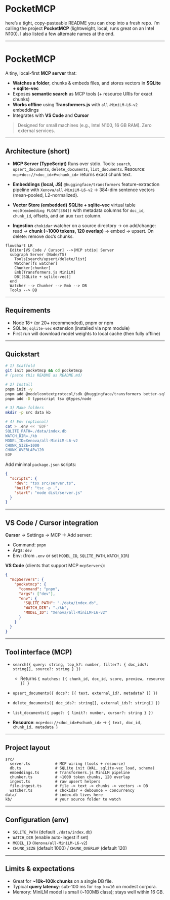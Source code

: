# PocketMCP

here’s a tight, copy-pasteable README you can drop into a fresh repo. i’m calling the project **PocketMCP** (lightweight, local, runs great on an Intel N100). I also listed a few alternate names at the end.

---

# PocketMCP

A tiny, local-first **MCP server** that:

* **Watches a folder**, chunks & embeds files, and stores vectors in **SQLite + sqlite-vec**
* Exposes **semantic search** as MCP tools (+ resource URIs for exact chunks)
* **Works offline** using **Transformers.js** with `all-MiniLM-L6-v2` embeddings
* Integrates with **VS Code** and **Cursor**

> Designed for small machines (e.g., Intel N100, 16 GB RAM). Zero external services.

---

## Architecture (short)

* **MCP Server (TypeScript)**
  Runs over stdio. Tools: `search`, `upsert_documents`, `delete_documents`, `list_documents`. Resource: `mcp+doc://<doc_id>#<chunk_id>` returns exact chunk text.

* **Embeddings (local, JS)**
  `@huggingface/transformers` feature-extraction pipeline with `Xenova/all-MiniLM-L6-v2` → 384-dim sentence vectors (mean-pooled, L2-normalized).

* **Vector Store (embedded)**
  **SQLite + sqlite-vec** virtual table `vec0(embedding FLOAT[384])` with metadata columns for `doc_id`, `chunk_id`, offsets, and an aux `text` column.

* **Ingestion**
  `chokidar` watcher on a source directory → on add/change: read → **chunk (\~1000 tokens, 120 overlap)** → embed → upsert. On delete: remove doc’s chunks.

```mermaid
flowchart LR
  Editor[VS Code / Cursor] -->|MCP stdio| Server
  subgraph Server (Node/TS)
    Tools[search/upsert/delete/list]
    Watcher[fs watcher]
    Chunker[chunker]
    Emb[Transformers.js MiniLM]
    DB[(SQLite + sqlite-vec)]
  end
  Watcher --> Chunker --> Emb --> DB
  Tools --> DB
```

---

## Requirements

* Node 18+ (or 20+ recommended), pnpm or npm
* SQLite; `sqlite-vec` extension (installed via npm module)
* First run will download model weights to local cache (then fully offline)

---

## Quickstart

```bash
# 1) Scaffold
git init pocketmcp && cd pocketmcp
# (paste this README as README.md)

# 2) Install
pnpm init -y
pnpm add @modelcontextprotocol/sdk @huggingface/transformers better-sqlite3 sqlite-vec chokidar fast-glob p-limit zod dotenv
pnpm add -D typescript tsx @types/node

# 3) Make folders
mkdir -p src data kb

# 4) Env (optional)
cat > .env << 'EOF'
SQLITE_PATH=./data/index.db
WATCH_DIR=./kb
MODEL_ID=Xenova/all-MiniLM-L6-v2
CHUNK_SIZE=1000
CHUNK_OVERLAP=120
EOF
```

Add minimal `package.json` scripts:

```json
{
  "scripts": {
    "dev": "tsx src/server.ts",
    "build": "tsc -p .",
    "start": "node dist/server.js"
  }
}
```

---

## VS Code / Cursor integration

**Cursor** → Settings → MCP → Add server:

* Command: `pnpm`
* Args: `dev`
* Env: (from `.env` or set `MODEL_ID`, `SQLITE_PATH`, `WATCH_DIR`)

**VS Code** (clients that support MCP `mcpServers`):

```json
{
  "mcpServers": {
    "pocketmcp": {
      "command": "pnpm",
      "args": ["dev"],
      "env": {
        "SQLITE_PATH": "./data/index.db",
        "WATCH_DIR": "./kb",
        "MODEL_ID": "Xenova/all-MiniLM-L6-v2"
      }
    }
  }
}
```

---

## Tool interface (MCP)

* `search({ query: string, top_k?: number, filter?: { doc_ids?: string[], source?: string } })`

  * Returns `{ matches: [{ chunk_id, doc_id, score, preview, resource }] }`
* `upsert_documents({ docs?: [{ text, external_id?, metadata? }] })`
* `delete_documents({ doc_ids?: string[], external_ids?: string[] })`
* `list_documents({ page?: { limit?: number, cursor?: string } })`
* **Resource**: `mcp+doc://<doc_id>#<chunk_id>` → `{ text, doc_id, chunk_id, metadata }`

---

## Project layout

```
src/
  server.ts           # MCP wiring (tools + resource)
  db.ts               # SQLite init (WAL, sqlite-vec load, schema)
  embeddings.ts       # Transformers.js MiniLM pipeline
  chunker.ts          # ~1000 token chunks, 120 overlap
  ingest.ts           # raw upsert helpers
  file-ingest.ts      # file -> text -> chunks -> vectors -> DB
  watcher.ts          # chokidar + debounce + concurrency
data/                 # index.db lives here
kb/                   # your source folder to watch
```

---

## Configuration (env)

* `SQLITE_PATH` (default `./data/index.db`)
* `WATCH_DIR` (enable auto-ingest if set)
* `MODEL_ID` (`Xenova/all-MiniLM-L6-v2`)
* `CHUNK_SIZE` (default 1000) / `CHUNK_OVERLAP` (default 120)

---

## Limits & expectations

* Great for **\~10k–100k chunks** on a single DB file.
* Typical **query latency**: sub-100 ms for `top_k<=10` on modest corpora.
* Memory: MiniLM model is small (\~100MB class); stays well within 16 GB.


